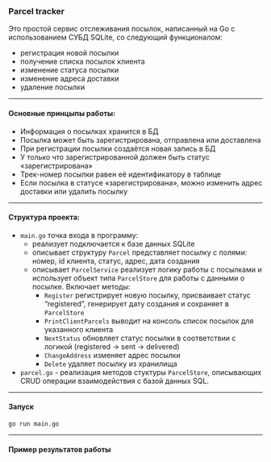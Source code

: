 ### Parcel tracker
Это простой сервис отслеживания посылок, написанный на Go с использованием СУБД SQLite, со следующий функционалом:
  * регистрация новой посылки
  * получение списка посылок клиента
  * изменение статуса посылки
  * изменение адреса доставки
  * удаление посылки
* * * *
#### Основные принцыпы работы:
  * Информация о посылках хранится в БД
  * Посылка может быть зарегистрирована, отправлена или доставлена
  * При регистрации посылки создаётся новая запись в БД
  * У только что зарегистрированной должен быть статус «зарегистрирована»
  * Трек-номер посылки равен её идентификатору в таблице
  * Если посылка в статусе «зарегистрирована», можно изменить адрес доставки или удалить посылку
* * * *
#### Структура проекта:
  * `main.go` точка входа в программу:
    - реализует подключается к базе данных SQLite  
    - описывает структуру `Parcel` представляет посылку с полями: номер, id клиента, статус, адрес, дата создания  
    - описывает `ParcelService` реализует логику работы с посылками и использует объект типа `ParcelStore` для работы с данными о посылке. Включает методы:  
      - `Register` регистрирует новую посылку, присваивает статус “registered”, генерирует дату создания и сохраняет в `ParcelStore`  
      - `PrintClientParcels` выводит на консоль список посылок для указанного клиента  
      - `NextStatus` обновляет статус посылки в соответствии с логикой (registered -> sent -> delivered)  
      - `ChangeAddress` изменяет адрес посылки
      - `Delete` удаляет посылку из хранилища
  * `parcel.go` - реализация методов стуктуры `ParcelStore`, описывающих CRUD операции взаимодействия с базой данных SQL.
* * * *
#### Запуск
`go run main.go`
* * * *
#### Пример результатов работы

